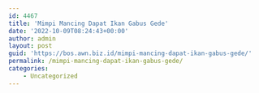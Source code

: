 ```yaml
---
id: 4467
title: 'Mimpi Mancing Dapat Ikan Gabus Gede'
date: '2022-10-09T08:24:43+00:00'
author: admin
layout: post
guid: 'https://bos.awn.biz.id/mimpi-mancing-dapat-ikan-gabus-gede/'
permalink: /mimpi-mancing-dapat-ikan-gabus-gede/
categories:
    - Uncategorized
---
```


